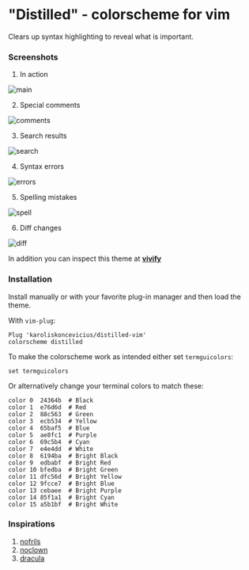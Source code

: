 # "Distilled" - colorscheme for vim #

Clears up syntax highlighting to reveal what is important.

### Screenshots ###

1. In action

![main](https://i.imgur.com/83DBttg.png)

2. Special comments

![comments](https://i.imgur.com/cYq8a9I.png)

3. Search results

![search](https://i.imgur.com/HjDTodn.png)

4. Syntax errors

![errors](https://i.imgur.com/3YYzl2c.png)

5. Spelling mistakes

![spell](https://i.imgur.com/ZgF0mRa.png)

6. Diff changes

![diff](https://i.imgur.com/UU5Ccw6.png)


In addition you can inspect this theme at [**vivify**](http://bytefluent.com/vivify/index.php?remote=raw.githubusercontent.com%2Fkaroliskoncevicius%2Fdistilled-vim%2Fmaster%2Fcolors%2Fdistilled.vim)

### Installation ###

Install manually or with your favorite plug-in manager and then load the theme.

With `vim-plug`:

```VimL
Plug 'karoliskoncevicius/distilled-vim'
colorscheme distilled
```

To make the colorscheme work as intended either set `termguicolors`:

```VimL
set termguicolors
```

Or alternatively change your terminal colors to match these:

    color 0  24364b  # Black
    color 1  e76d6d  # Red
    color 2  88c563  # Green
    color 3  ecb534  # Yellow
    color 4  65baf5  # Blue
    color 5  ae8fc1  # Purple
    color 6  69c5b4  # Cyan
    color 7  e4e4dd  # White
    color 8  6194ba  # Bright Black
    color 9  edbabf  # Bright Red
    color 10 bfedba  # Bright Green
    color 11 dfc56d  # Bright Yellow
    color 12 9fcce7  # Bright Blue
    color 13 cebaee  # Bright Purple
    color 14 85f1a1  # Bright Cyan
    color 15 a5b1bf  # Bright White

### Inspirations ###

1. [nofrils](https://github.com/robertmeta/nofrils)
2. [noclown](http://vimcolors.com/635/noclown/dark)
3. [dracula](https://github.com/dracula/vim)

